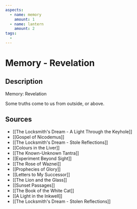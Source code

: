 ```yaml
---
aspects: 
  - name: memory
    amount: 1
  - name: lantern
    amount: 2
tags:
  - 
---
```


# Memory - Revelation

## Description
Memory: Revelation

Some truths come to us from outside, or above.
## Sources
- [[The Locksmith's Dream - A Light Through the Keyhole]]
- [[Gospel of Nicodemus]]
- [[The Locksmith's Dream - Stole Reflections]]
- [[Colours in the Liver]]
- [[The Known-Unknown Tantra]]
- [[Experiment Beyond Sight]]
- [[The Rose of Waznei]]
- [[Prophecies of Glory]]
- [[Letters to My Successor]]
- [[The Lion and the Glass]]
- [[Sunset Passages]]
- [[The Book of the White Cat]]
- [[A Light in the Inkwell]]
- [[The Locksmith's Dream - Stolen Reflections]]